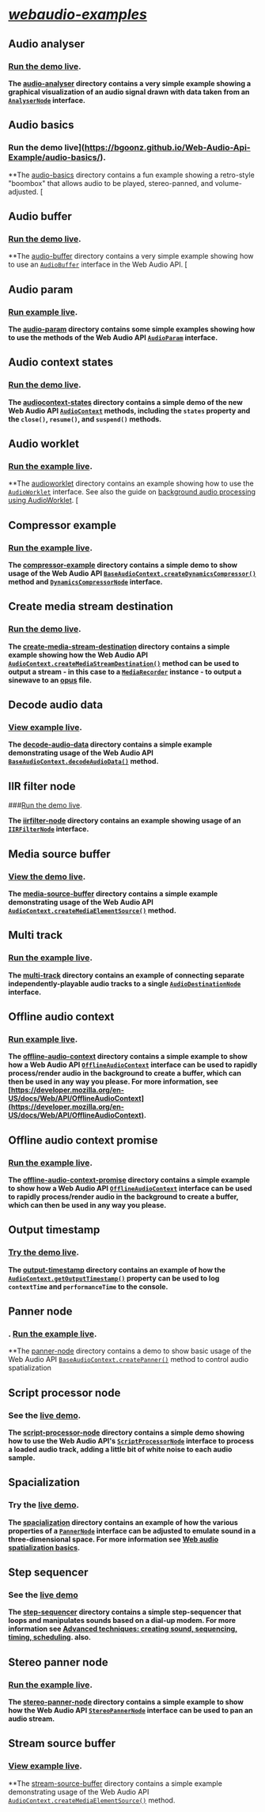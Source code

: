 # [_**webaudio-examples**_](https://bgoonz.github.io/Web-Audio-Api-Example/)

## Audio analyser

### [Run the demo live](https://bgoonz.github.io/Web-Audio-Api-Example/audio-analyser/).

**The [audio-analyser](https://github.com/bgoonz/Web-Audio-Api-Example/tree/master/audio-analyser) directory contains a very simple example showing a graphical visualization of an audio signal drawn with data taken from an [`AnalyserNode`](https://developer.mozilla.org/en-US/docs/Web/API/AnalyserNode) interface.**

## Audio basics

### Run the demo live](https://bgoonz.github.io/Web-Audio-Api-Example/audio-basics/).

**The [audio-basics](https://github.com/bgoonz/Web-Audio-Api-Example/tree/master/audio-basics) directory contains a fun example showing a retro-style "boombox" that allows audio to be played, stereo-panned, and volume-adjusted. [

## Audio buffer

### [Run the demo live](https://bgoonz.github.io/Web-Audio-Api-Example/audio-buffer/).

**The [audio-buffer](https://github.com/bgoonz/Web-Audio-Api-Example/tree/master/audio-buffer) directory contains a very simple example showing how to use an [`AudioBuffer`](https://developer.mozilla.org/en-US/docs/Web/API/AudioBuffer) interface in the Web Audio API. [

## Audio param

### [Run example live](https://bgoonz.github.io/Web-Audio-Api-Example/audio-param/).

**The [audio-param](https://github.com/bgoonz/Web-Audio-Api-Example/tree/master/audio-param) directory contains some simple examples showing how to use the methods of the Web Audio API [`AudioParam`](https://developer.mozilla.org/en-US/docs/Web/API/AudioParam) interface.**

## Audio context states

### [Run the demo live](https://bgoonz.github.io/Web-Audio-Api-Example/audiocontext-states/).

**The [audiocontext-states](https://github.com/bgoonz/Web-Audio-Api-Example/tree/master/audiocontext-states) directory contains a simple demo of the new Web Audio API [`AudioContext`](https://developer.mozilla.org/en-US/docs/Web/API/AudioContext) methods, including the <code>states</code> property and the <code>close()</code>, <code>resume()</code>, and <code>suspend()</code> methods.**

## Audio worklet

### [Run the example live](https://bgoonz.github.io/Web-Audio-Api-Example/audioworklet/).

**The [audioworklet](https://github.com/bgoonz/Web-Audio-Api-Example/tree/master/audioworklet) directory contains an example showing how to use the [`AudioWorklet`](https://developer.mozilla.org/en-US/docs/Web/API/AudioWorklet) interface. See also the guide on [background audio processing using AudioWorklet](https://developer.mozilla.org/en-US/docs/Web/API/Web_Audio_API/Using_AudioWorklet). [

## Compressor example

### [Run the example live](https://bgoonz.github.io/Web-Audio-Api-Example/compressor-example/).

**The [compressor-example](https://github.com/bgoonz/Web-Audio-Api-Example/tree/master/compressor-example) directory contains a simple demo to show usage of the Web Audio API [`BaseAudioContext.createDynamicsCompressor()`](https://developer.mozilla.org/en-US/docs/Web/API/BaseAudioContext/createDynamicsCompressor) method and [`DynamicsCompressorNode`](https://developer.mozilla.org/en-US/docs/Web/API/DynamicsCompressorNode) interface.**

## Create media stream destination

### [Run the demo live](https://bgoonz.github.io/Web-Audio-Api-Example/create-media-stream-destination/).

**The [create-media-stream-destination](https://github.com/bgoonz/Web-Audio-Api-Example/tree/master/create-media-stream-destination) directory contains a simple example showing how the Web Audio API [`AudioContext.createMediaStreamDestination()`](https://developer.mozilla.org/en-US/docs/Web/API/AudioContext/createMediaStreamDestination) method can be used to output a stream - in this case to a [`MediaRecorder`](https://developer.mozilla.org/en-US/docs/Web/API/MediaRecorder) instance - to output a sinewave to an [opus](https://developer.mozilla.org/en-US/docs/Web/Media/Formats/Audio_codecs#Opus) file.**

## Decode audio data

### [View example live](https://bgoonz.github.io/Web-Audio-Api-Example/decode-audio-data/).

**The [decode-audio-data](https://github.com/bgoonz/Web-Audio-Api-Example/tree/master/decode-audio-data) directory contains a simple example demonstrating usage of the Web Audio API [`BaseAudioContext.decodeAudioData()`](https://developer.mozilla.org/en-US/docs/Web/API/BaseAudioContext/decodeAudioData) method.**

## IIR filter node

###[Run the demo live](https://bgoonz.github.io/Web-Audio-Api-Example/iirfilter-node/).

**The [iirfilter-node](https://github.com/bgoonz/Web-Audio-Api-Example/tree/master/iirfilter-node) directory contains an example showing usage of an [`IIRFilterNode`](https://developer.mozilla.org/en-US/docs/Web/API/IIRFilterNode) interface.**

## Media source buffer

### [View the demo live](https://bgoonz.github.io/Web-Audio-Api-Example/media-source-buffer/).

**The [media-source-buffer](https://github.com/bgoonz/Web-Audio-Api-Example/tree/master/media-source-buffer) directory contains a simple example demonstrating usage of the Web Audio API [`AudioContext.createMediaElementSource()`](https://developer.mozilla.org/en-US/docs/Web/API/AudioContext/createMediaElementSource) method.**

## Multi track

### [Run the example live](https://bgoonz.github.io/Web-Audio-Api-Example/multi-track/).

**The [multi-track](https://github.com/bgoonz/Web-Audio-Api-Example/tree/master/multi-track) directory contains an example of connecting separate independently-playable audio tracks to a single [`AudioDestinationNode`](https://developer.mozilla.org/en-US/docs/Web/API/AudioDestinationNode) interface.**

## Offline audio context

### [Run example live](https://bgoonz.github.io/Web-Audio-Api-Example/offline-audio-context/).

**The [offline-audio-context](https://github.com/bgoonz/Web-Audio-Api-Example/tree/master/offline-audio-context) directory contains a simple example to show how a Web Audio API [`OfflineAudioContext`](https://developer.mozilla.org/en-US/docs/Web/API/OfflineAudioContext) interface can be used to rapidly process/render audio in the background to create a buffer, which can then be used in any way you please. For more information, see [https://developer.mozilla.org/en-US/docs/Web/API/OfflineAudioContext](https://developer.mozilla.org/en-US/docs/Web/API/OfflineAudioContext).**

## Offline audio context promise

### [Run the example live](https://bgoonz.github.io/Web-Audio-Api-Example/offline-audio-context-promise/).

**The [offline-audio-context-promise](https://github.com/bgoonz/Web-Audio-Api-Example/tree/master/offline-audio-context-promise) directory contains a simple example to show how a Web Audio API [`OfflineAudioContext`](https://developer.mozilla.org/en-US/docs/Web/API/OfflineAudioContext) interface can be used to rapidly process/render audio in the background to create a buffer, which can then be used in any way you please.**

## Output timestamp

### [Try the demo live](https://mdn.github.io/webaudio-examples/output-timestamp/).

**The [output-timestamp](https://github.com/bgoonz/Web-Audio-Api-Example/tree/master/output-timestamp) directory contains an example of how the [`AudioContext.getOutputTimestamp()`](https://developer.mozilla.org/en-US/docs/Web/API/AudioContext/getOutputTimestamp) property can be used to log <code>contextTime</code> and <code>performanceTime</code> to the console.**

## Panner node

### . [Run the example live](https://bgoonz.github.io/Web-Audio-Api-Example/panner-node/).

**The [panner-node](https://github.com/bgoonz/Web-Audio-Api-Example/tree/master/panner-node) directory contains a demo to show basic usage of the Web Audio API [`BaseAudioContext.createPanner()`](https://developer.mozilla.org/en-US/docs/Web/API/AudioContext/createPanner) method to control audio spatialization

## Script processor node

### See the [live demo](https://bgoonz.github.io/Web-Audio-Api-Example/script-processor-node/).

**The [script-processor-node](https://github.com/bgoonz/Web-Audio-Api-Example/tree/master/script-processor-node) directory contains a simple demo showing how to use the Web Audio API's [`ScriptProcessorNode`](https://developer.mozilla.org/en-US/docs/Web/API/ScriptProcessorNode) interface to process a loaded audio track, adding a little bit of white noise to each audio sample.**

## Spacialization

### Try the [live demo](https://bgoonz.github.io/Web-Audio-Api-Example/spacialization/).

**The [spacialization](https://github.com/bgoonz/Web-Audio-Api-Example/tree/master/spacialization) directory contains an example of how the various properties of a [`PannerNode`](https://developer.mozilla.org/en-US/docs/Web/API/PannerNode) interface can be adjusted to emulate sound in a three-dimensional space. For more information see [Web audio spatialization basics](https://developer.mozilla.org/en-US/docs/Web/API/Web_Audio_API/Web_audio_spatialization_basics).**

## Step sequencer

### See the [live demo](https://bgoonz.github.io/Web-Audio-Api-Example/step-sequencer/)

**The [step-sequencer](https://github.com/bgoonz/Web-Audio-Api-Example/tree/master/step-sequencer) directory contains a simple step-sequencer that loops and manipulates sounds based on a dial-up modem. For more information see [Advanced techniques: creating sound, sequencing, timing, scheduling](https://developer.mozilla.org/en-US/docs/Web/API/Web_Audio_API/Advanced_techniques). also.**

## Stereo panner node

### [Run the example live](https://bgoonz.github.io/Web-Audio-Api-Example/stereo-panner-node/).

**The [stereo-panner-node](https://github.com/bgoonz/Web-Audio-Api-Example/tree/master/stereo-panner-node) directory contains a simple example to show how the Web Audio API [`StereoPannerNode`](https://developer.mozilla.org/en-US/docs/Web/API/StereoPannerNode) interface can be used to pan an audio stream.**

## Stream source buffer

### [View example live](https://bgoonz.github.io/Web-Audio-Api-Example/stream-source-buffer/).

**The [stream-source-buffer](https://github.com/bgoonz/Web-Audio-Api-Example/tree/master/stream-source-buffer) directory contains a simple example demonstrating usage of the Web Audio API [`AudioContext.createMediaElementSource()`](https://developer.mozilla.org/en-US/docs/Web/API/AudioContext/createMediaElementSource) method.
